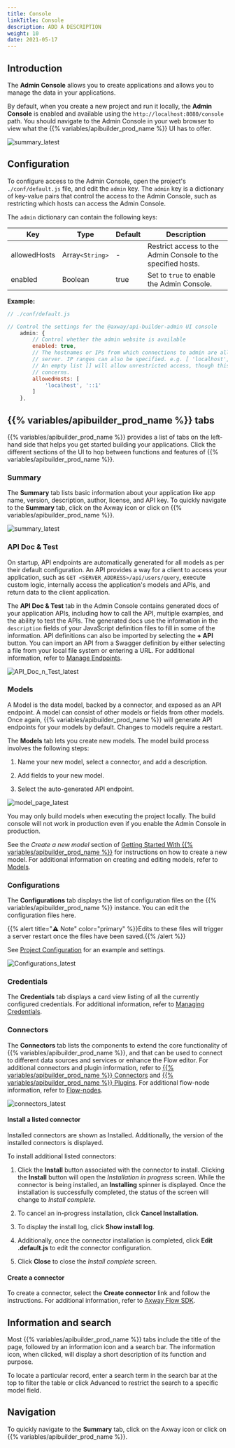 ```yaml
---
title: Console
linkTitle: Console
description: ADD A DESCRIPTION
weight: 10
date: 2021-05-17
---
```


## Introduction

The **Admin Console** allows you to create applications and allows you to manage the data in your applications.

By default, when you create a new project and run it locally, the **Admin Console** is enabled and available using the `http://localhost:8080/console` path. You should navigate to the Admin Console in your web browser to view what the {{% variables/apibuilder_prod_name %}} UI has to offer.

![summary_latest](/Images/summary_latest.png)

## Configuration

To configure access to the Admin Console, open the project's `./conf/default.js` file, and edit the `admin` key. The `admin` key is a dictionary of key-value pairs that control the access to the Admin Console, such as restricting which hosts can access the Admin Console.

The `admin` dictionary can contain the following keys:

| Key | Type | Default | Description |
| --- | --- | --- | --- |
| allowedHosts | Array`<String>` | \- | Restrict access to the Admin Console to the specified hosts. |
| enabled | Boolean | true | Set to `true` to enable the Admin Console. |

**Example:**

```javascript
// ./conf/default.js

// Control the settings for the @axway/api-builder-admin UI console
    admin: {
        // Control whether the admin website is available
        enabled: true,
        // The hostnames or IPs from which connections to admin are allowed. Hostnames must be resolvable on the
        // server. IP ranges can also be specified. e.g. [ 'localhost', '192.168.1.0/24', '10.1.1.1' ]
        // An empty list [] will allow unrestricted access, though this is not recommended due to security
        // concerns.
        allowedHosts: [
            'localhost', '::1'
        ]
    },
```

## {{% variables/apibuilder_prod_name %}} tabs

{{% variables/apibuilder_prod_name %}} provides a list of tabs on the left-hand side that helps you get started building your applications. Click the different sections of the UI to hop between functions and features of {{% variables/apibuilder_prod_name %}}.

### Summary

The **Summary** tab lists basic information about your application like app name, version, description, author, license, and API key. To quickly navigate to the **Summary** tab, click on the Axway icon or click on {{% variables/apibuilder_prod_name %}}.

![summary_latest](/Images/summary_latest.png)

### API Doc & Test

On startup, API endpoints are automatically generated for all models as per their default configuration. An API provides a way for a client to access your application, such as `GET <SERVER_ADDRESS>/api/users/query`, execute custom logic, internally access the application's models and APIs, and return data to the client application.

The **API Doc & Test** tab in the Admin Console contains generated docs of your application APIs, including how to call the API, multiple examples, and the ability to test the APIs. The generated docs use the information in the `description` fields of your JavaScript definition files to fill in some of the information. API definitions can also be imported by selecting the **\+ API** button. You can import an API from a Swagger definition by either selecting a file from your local file system or entering a URL. For additional information, refer to [Manage Endpoints](/docs/developer_guide/flows/manage_endpoints/).

![API_Doc_n_Test_latest](/Images/55476678_API_Doc_n_Test_latest.png)

### Models

A Model is the data model, backed by a connector, and exposed as an API endpoint. A model can consist of other models or fields from other models. Once again, {{% variables/apibuilder_prod_name %}} will generate API endpoints for your models by default. Changes to models require a restart.

The **Models** tab lets you create new models. The model build process involves the following steps:

1. Name your new model, select a connector, and add a description.

2. Add fields to your new model.

3. Select the auto-generated API endpoint.

![model_page_latest](/Images/55476678_model_page_latest.png)

You may only build models when executing the project locally. The build console will not work in production even if you enable the Admin Console in production.

See the _Create a new model_ section of [Getting Started With {{% variables/apibuilder_prod_name %}}](/docs/getting_started_with_api_builder/) for instructions on how to create a new model. For additional information on creating and editing models, refer to [Models](/docs/developer_guide/console/models/).

### Configurations

The **Configurations** tab displays the list of configuration files on the {{% variables/apibuilder_prod_name %}} instance. You can edit the configuration files here.

{{% alert title="⚠️ Note" color="primary" %}}Edits to these files will trigger a server restart once the files have been saved.{{% /alert %}}

See [Project Configuration](/docs/developer_guide/project/configuration/project_configuration/) for an example and settings.

![Configurations_latest](/Images/Configurations_latest.png)

### Credentials

The **Credentials** tab displays a card view listing of all the currently configured credentials. For additional information, refer to [Managing Credentials](/docs/developer_guide/credentials/managing_credentials/).

### Connectors

The **Connectors** tab lists the components to extend the core functionality of {{% variables/apibuilder_prod_name %}}, and that can be used to connect to different data sources and services or enhance the Flow editor. For additional connectors and plugin information, refer to [{{% variables/apibuilder_prod_name %}} Connectors](/docs/developer_guide/connectors/) and [{{% variables/apibuilder_prod_name %}} Plugins](/docs/developer_guide/plugins/). For additional flow-node information, refer to [Flow-nodes](/docs/developer_guide/flows/flow-nodes/).

![connectors_latest](/Images/connectors_latest.png)

#### Install a listed connector

Installed connectors are shown as Installed. Additionally, the version of the installed connectors is displayed.

To install additional listed connectors:

1. Click the **Install** button associated with the connector to install. Clicking the **Install** button will open the _Installation in progress_ screen.
    While the connector is being installed, an **Installing** spinner is displayed.
    Once the installation is successfully completed, the status of the screen will change to _Install complete_.

2. To cancel an in-progress installation, click **Cancel Installation.**

3. To display the install log, click **Show install log**.

4. Additionally, once the connector installation is completed, click **Edit <connector>.default.js** to edit the connector configuration.

5. Click **Close** to close the _Install complete_ screen.

#### Create a connector

To create a connector, select the **Create connector** link and follow the instructions. For additional information, refer to [Axway Flow SDK](/docs/developer_guide/flows/axway_flow_sdk/).

## Information and search

Most {{% variables/apibuilder_prod_name %}} tabs include the title of the page, followed by an information icon and a search bar. The information icon, when clicked, will display a short description of its function and purpose.

To locate a particular record, enter a search term in the search bar at the top to filter the table or click Advanced to restrict the search to a specific model field.

## Navigation

To quickly navigate to the **Summary** tab, click on the Axway icon or click on {{% variables/apibuilder_prod_name %}}.

